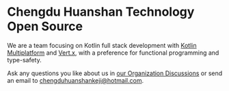 # Chengdu Huanshan Technology Open Source

We are a team focusing on Kotlin full stack development with [Kotlin Multiplatform](https://kotlinlang.org/docs/multiplatform.html) and [Vert.x](https://vertx.io/), with a preference for functional programming and type-safety.

Ask any questions you like about us in [our Organization Discussions](https://github.com/orgs/huanshankeji/discussions) or send an email to chengduhuanshankeji@hotmail.com.

